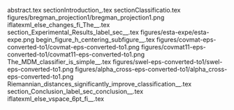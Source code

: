 abstract.tex
sectionIntroduction_.tex
sectionClassificatio.tex
figures/bregman_projection1/bregman_projection1.png
iflatexml_else_changes_fi_The__.tex
section_Experimental_Results_label_sec__.tex
figures/esta-expe/esta-expe.png
begin_figure_h_centering_subfigure__.tex
figures/covmat-eps-converted-to1/covmat-eps-converted-to1.png
figures/covmat11-eps-converted-to1/covmat11-eps-converted-to1.png
The_MDM_classifier_is_simple__.tex
figures/swel-eps-converted-to1/swel-eps-converted-to1.png
figures/alpha_cross-eps-converted-to1/alpha_cross-eps-converted-to1.png
Riemannian_distances_significantly_improve_classification__.tex
section_Conclusion_label_sec_conclusion__.tex
iflatexml_else_vspace_6pt_fi__.tex
